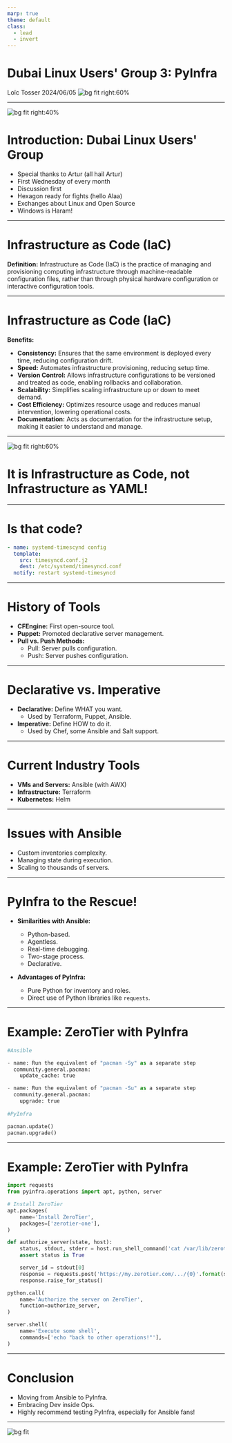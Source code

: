 ```yaml
---
marp: true
theme: default
class: 
  - lead
  - invert
---
```


# Dubai Linux Users' Group 3: PyInfra

Loïc Tosser
2024/06/05
![bg fit right:60%](https://pyinfra.com/static/logo_readme.png)

---

![bg fit right:40%](https://secure.meetupstatic.com/photos/event/c/5/4/c/clean_519710508.webp)
# Introduction: Dubai Linux Users' Group

- Special thanks to Artur (all hail Artur)
- First Wednesday of every month
- Discussion first
- Hexagon ready for fights (hello Alaa)
- Exchanges about Linux and Open Source
- Windows is Haram!

---

# Infrastructure as Code (IaC)

**Definition:**
Infrastructure as Code (IaC) is the practice of managing and provisioning computing infrastructure through machine-readable configuration files, rather than through physical hardware configuration or interactive configuration tools.

---

# Infrastructure as Code (IaC)

**Benefits:**
- **Consistency:** Ensures that the same environment is deployed every time, reducing configuration drift.
- **Speed:** Automates infrastructure provisioning, reducing setup time.
- **Version Control:** Allows infrastructure configurations to be versioned and treated as code, enabling rollbacks and collaboration.
- **Scalability:** Simplifies scaling infrastructure up or down to meet demand.
- **Cost Efficiency:** Optimizes resource usage and reduces manual intervention, lowering operational costs.
- **Documentation:** Acts as documentation for the infrastructure setup, making it easier to understand and manage.

---

![bg fit right:60%](https://media.giphy.com/media/11tTNkNy1SdXGg/giphy.gif)
# It is Infrastructure as Code, not Infrastructure as YAML!

---

# Is that code?

```yaml
- name: systemd-timescynd config
  template:
    src: timesyncd.conf.j2
    dest: /etc/systemd/timesyncd.conf
  notify: restart systemd-timesyncd
```

---

# History of Tools

- **CFEngine:** First open-source tool.
- **Puppet:** Promoted declarative server management.
- **Pull vs. Push Methods:**
  - Pull: Server pulls configuration.
  - Push: Server pushes configuration.

---

# Declarative vs. Imperative

- **Declarative:** Define WHAT you want.
  - Used by Terraform, Puppet, Ansible.
- **Imperative:** Define HOW to do it.
  - Used by Chef, some Ansible and Salt support.

---

# Current Industry Tools

- **VMs and Servers:** Ansible (with AWX)
- **Infrastructure:** Terraform
- **Kubernetes:** Helm

---

# Issues with Ansible

- Custom inventories complexity.
- Managing state during execution.
- Scaling to thousands of servers.

---

# PyInfra to the Rescue!

- **Similarities with Ansible:**
  - Python-based.
  - Agentless.
  - Real-time debugging.
  - Two-stage process.
  - Declarative.

- **Advantages of PyInfra:**
  - Pure Python for inventory and roles.
  - Direct use of Python libraries like `requests`.

---

# Example: ZeroTier with PyInfra

```python
#Ansible

- name: Run the equivalent of "pacman -Sy" as a separate step
  community.general.pacman:
    update_cache: true

- name: Run the equivalent of "pacman -Su" as a separate step
  community.general.pacman:
    upgrade: true
    
#PyInfra

pacman.update()
pacman.upgrade()
```

---

# Example: ZeroTier with PyInfra

```python
import requests
from pyinfra.operations import apt, python, server

# Install ZeroTier
apt.packages(
    name='Install ZeroTier',
    packages=['zerotier-one'],
)

def authorize_server(state, host):
    status, stdout, stderr = host.run_shell_command('cat /var/lib/zerotier-one/identity.public')
    assert status is True

    server_id = stdout[0]
    response = requests.post('https://my.zerotier.com/.../{0}'.format(server_id))
    response.raise_for_status()

python.call(
    name='Authorize the server on ZeroTier',
    function=authorize_server,
)

server.shell(
    name='Execute some shell',
    commands=['echo "back to other operations!"'],
)
```

---

# Conclusion

- Moving from Ansible to PyInfra.
- Embracing Dev inside Ops.
- Highly recommend testing PyInfra, especially for Ansible fans!

---
![bg fit](https://media.giphy.com/media/d1E1YlkOTe4IfdNC/giphy.gif)